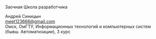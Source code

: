 Заочная Школа разработчика  

Андрей Синицын  
meet123666@gmail.com  
Омск, ОмГТУ, Информационных технологий и компьютерных систем (бывш. Автоматизации), 3 курс
